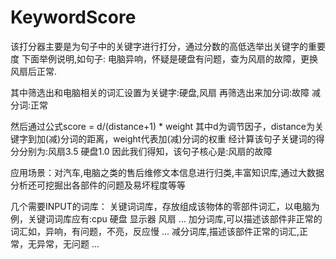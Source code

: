 # KeywordScore
该打分器主要是为句子中的关键字进行打分，通过分数的高低选举出关键字的重要度
下面举例说明,如句子:
电脑异响，怀疑是硬盘有问题，查为风扇的故障，更换风扇后正常.

其中筛选出和电脑相关的词汇设置为关键字:硬盘,风扇
再筛选出来加分词:故障
减分词:正常

然后通过公式score = d/(distance+1) * weight 其中d为调节因子，distance为关键字到加(减)分词的距离，weight代表加(减)分词的权重
经计算该句子关键词的得分分别为:风扇3.5 硬盘1.0
因此我们得知，该句子核心是:风扇的故障

应用场景：对汽车,电脑之类的售后维修文本信息进行归类,丰富知识库,通过大数据分析还可挖掘出各部件的问题及易坏程度等等

几个需要INPUT的词库：
关键词词库，存放组成该物体的零部件词汇，以电脑为例，关键词词库应有:cpu 硬盘 显示器 风扇 ...
加分词库,可以描述该部件非正常的词汇如，异响，有问题，不亮，反应慢 ...
减分词库,描述该部件正常的词汇,正常，无异常，无问题 ...